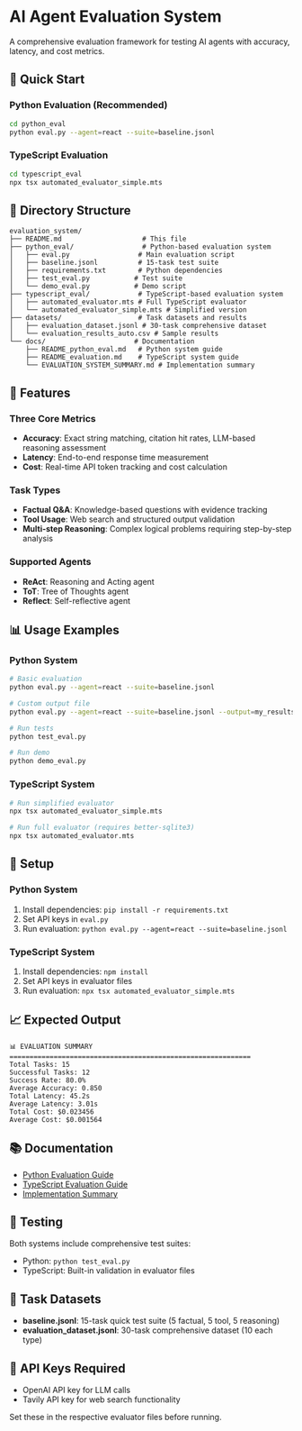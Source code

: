 # AI Agent Evaluation System

A comprehensive evaluation framework for testing AI agents with accuracy, latency, and cost metrics.

## 🎯 Quick Start

### Python Evaluation (Recommended)
```bash
cd python_eval
python eval.py --agent=react --suite=baseline.jsonl
```

### TypeScript Evaluation
```bash
cd typescript_eval
npx tsx automated_evaluator_simple.mts
```

## 📁 Directory Structure

```
evaluation_system/
├── README.md                    # This file
├── python_eval/                 # Python-based evaluation system
│   ├── eval.py                 # Main evaluation script
│   ├── baseline.jsonl          # 15-task test suite
│   ├── requirements.txt        # Python dependencies
│   ├── test_eval.py           # Test suite
│   └── demo_eval.py           # Demo script
├── typescript_eval/            # TypeScript-based evaluation system
│   ├── automated_evaluator.mts # Full TypeScript evaluator
│   └── automated_evaluator_simple.mts # Simplified version
├── datasets/                   # Task datasets and results
│   ├── evaluation_dataset.jsonl # 30-task comprehensive dataset
│   └── evaluation_results_auto.csv # Sample results
└── docs/                      # Documentation
    ├── README_python_eval.md   # Python system guide
    ├── README_evaluation.md    # TypeScript system guide
    └── EVALUATION_SYSTEM_SUMMARY.md # Implementation summary
```

## 🚀 Features

### Three Core Metrics
- **Accuracy**: Exact string matching, citation hit rates, LLM-based reasoning assessment
- **Latency**: End-to-end response time measurement
- **Cost**: Real-time API token tracking and cost calculation

### Task Types
- **Factual Q&A**: Knowledge-based questions with evidence tracking
- **Tool Usage**: Web search and structured output validation
- **Multi-step Reasoning**: Complex logical problems requiring step-by-step analysis

### Supported Agents
- **ReAct**: Reasoning and Acting agent
- **ToT**: Tree of Thoughts agent
- **Reflect**: Self-reflective agent

## 📊 Usage Examples

### Python System
```bash
# Basic evaluation
python eval.py --agent=react --suite=baseline.jsonl

# Custom output file
python eval.py --agent=react --suite=baseline.jsonl --output=my_results.csv

# Run tests
python test_eval.py

# Run demo
python demo_eval.py
```

### TypeScript System
```bash
# Run simplified evaluator
npx tsx automated_evaluator_simple.mts

# Run full evaluator (requires better-sqlite3)
npx tsx automated_evaluator.mts
```

## 🔧 Setup

### Python System
1. Install dependencies: `pip install -r requirements.txt`
2. Set API keys in `eval.py`
3. Run evaluation: `python eval.py --agent=react --suite=baseline.jsonl`

### TypeScript System
1. Install dependencies: `npm install`
2. Set API keys in evaluator files
3. Run evaluation: `npx tsx automated_evaluator_simple.mts`

## 📈 Expected Output

```
📊 EVALUATION SUMMARY
============================================================
Total Tasks: 15
Successful Tasks: 12
Success Rate: 80.0%
Average Accuracy: 0.850
Total Latency: 45.2s
Average Latency: 3.01s
Total Cost: $0.023456
Average Cost: $0.001564
```

## 📚 Documentation

- [Python Evaluation Guide](docs/README_python_eval.md)
- [TypeScript Evaluation Guide](docs/README_evaluation.md)
- [Implementation Summary](docs/EVALUATION_SYSTEM_SUMMARY.md)

## 🧪 Testing

Both systems include comprehensive test suites:
- Python: `python test_eval.py`
- TypeScript: Built-in validation in evaluator files

## 🎯 Task Datasets

- **baseline.jsonl**: 15-task quick test suite (5 factual, 5 tool, 5 reasoning)
- **evaluation_dataset.jsonl**: 30-task comprehensive dataset (10 each type)

## 🔑 API Keys Required

- OpenAI API key for LLM calls
- Tavily API key for web search functionality

Set these in the respective evaluator files before running.
